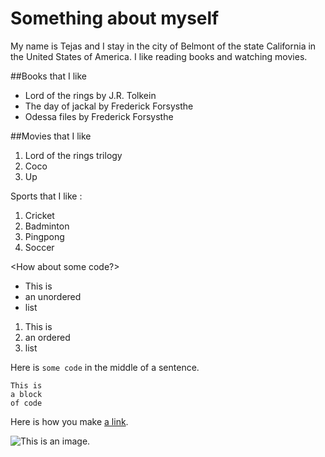 # Something about myself

My name is Tejas and I stay in the city of Belmont of the state California in the United States of America.
I like reading books and watching movies.

##Books that I like 

- Lord of the rings by J.R. Tolkein
- The day of jackal by Frederick Forsysthe
- Odessa files by Frederick Forsysthe

##Movies that I like

1. Lord of the rings trilogy
2. Coco
3. Up

Sports that I like :

1. Cricket
2. Badminton
3. Pingpong
4. Soccer

<How about some code?>
- This is
- an unordered
- list

1. This is
2. an ordered
3. list

Here is `some code` in the middle of a sentence.

```
This is
a block
of code
```

Here is how you make [a link](https://www.wikipedia.org/).

![This is an image.](https://github.com/yihui/xaringan/releases/download/v0.0.2/karl-moustache.jpg)
